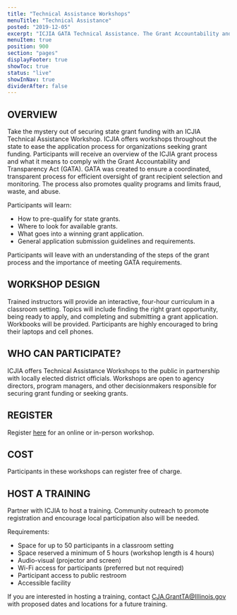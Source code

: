 ```yaml
---
title: "Technical Assistance Workshops"
menuTitle: "Technical Assistance"
posted: "2019-12-05"
excerpt: "ICJIA GATA Technical Assistance. The Grant Accountability and Transparency Act (GATA) of 2014, 30 ILCS 708/1 et seq., increased accountability and transparency in the use of grant funds and reduced the administrative burden on state agencies and grantees through adoption of federal grant guidelines and regulations."
menuItem: true
position: 900
section: "pages"
displayFooter: true
showToc: true
status: "live"
showInNav: true
dividerAfter: false
---
```


## OVERVIEW

Take the mystery out of securing state grant funding with an ICJIA Technical Assistance Workshop. ICJIA offers workshops throughout the state to ease the application process for organizations seeking grant funding. Participants will receive an overview of the ICJIA grant process and what it means to comply with the Grant Accountability and Transparency Act (GATA). GATA was created to ensure a coordinated, transparent process for efficient oversight of grant recipient selection and monitoring. The process also promotes quality programs and limits fraud, waste, and abuse.

Participants will learn:

- How to pre-qualify for state grants.
- Where to look for available grants.
- What goes into a winning grant application.
- General application submission guidelines and requirements.

Participants will leave with an understanding of the steps of the grant process and the importance of meeting GATA requirements.

## WORKSHOP DESIGN

Trained instructors will provide an interactive, four-hour curriculum in a classroom setting. Topics will include finding the right grant opportunity, being ready to apply, and completing and submitting a grant application. Workbooks will be provided. Participants are highly encouraged to bring their laptops and cell phones.

## WHO CAN PARTICIPATE?

ICJIA offers Technical Assistance Workshops to the public in partnership with locally elected district officials. Workshops are open to agency directors, program managers, and other decisionmakers responsible for securing grant funding or seeking grants.

## REGISTER

Register [here](/registration) for an online or in-person workshop.

## COST

Participants in these workshops can register free of charge.

## HOST A TRAINING

Partner with ICJIA to host a training. Community outreach to promote registration and encourage local participation also will be needed.

Requirements:

- Space for up to 50 participants in a classroom setting
- Space reserved a minimum of 5 hours (workshop length is 4 hours)
- Audio-visual (projector and screen)
- Wi-Fi access for participants (preferred but not required)
- Participant access to public restroom
- Accessible facility

If you are interested in hosting a training, contact CJA.GrantTA@Illinois.gov with proposed dates and locations for a future training.
